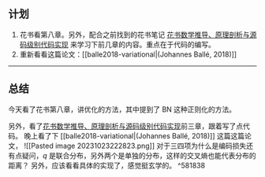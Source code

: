 

## 计划

1. 花书看第八章。另外，配合之前找到的花书笔记 [花书数学推导、原理剖析与源码级别代码实现](https://github.com/MingchaoZhu/DeepLearning) 来学习下前几章的内容。重点在于代码的编写。
2. 重新看看这篇论文：[[balle2018-variational|(Johannes Ballé, 2018)]]

---

## 总结

今天看了花书第八章，讲优化的方法，其中提到了 BN 这种正则化的方法。

另外，看了[花书数学推导、原理剖析与源码级别代码实现](https://github.com/MingchaoZhu/DeepLearning)前三章，跟着写了点代码。
晚上看了下 [[balle2018-variational|(Johannes Ballé, 2018)]] 这篇这篇论文，
![[Pasted image 20231023222823.png]]
对于三四项为什么是编码损失还有点疑问，$q$ 是联合分布，另外两个是单独的分布，这样的交叉熵也能代表分布的距离？
另外，应该看看具体的实现了，感觉挺玄学的。 ^581838

